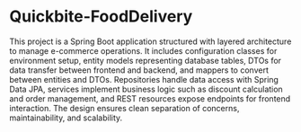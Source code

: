 # Quickbite-FoodDelivery
This project is a Spring Boot application structured with layered architecture to manage e-commerce operations. It includes configuration classes for environment setup, entity models representing database tables, DTOs for data transfer between frontend and backend, and mappers to convert between entities and DTOs. Repositories handle data access with Spring Data JPA, services implement business logic such as discount calculation and order management, and REST resources expose endpoints for frontend interaction. The design ensures clean separation of concerns, maintainability, and scalability.

